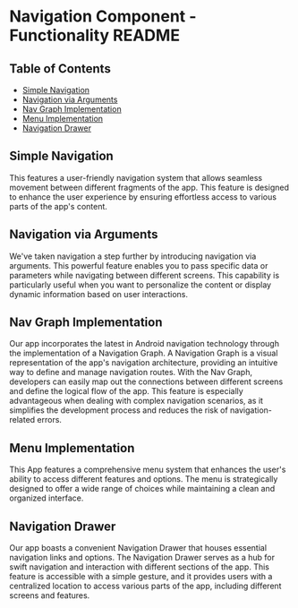 # Navigation Component - Functionality README


## Table of Contents

- [Simple Navigation](#simple-navigation)
- [Navigation via Arguments](#navigation-via-arguments)
- [Nav Graph Implementation](#nav-graph-implementation)
- [Menu Implementation](#menu-implementation)
- [Navigation Drawer](#navigation-drawer)

## Simple Navigation

This features a user-friendly navigation system that allows seamless movement between different fragments of the app. This feature is designed to enhance the user experience by ensuring effortless access to various parts of the app's content. 

## Navigation via Arguments

We've taken navigation a step further by introducing navigation via arguments. This powerful feature enables you to pass specific data or parameters while navigating between different screens. This capability is particularly useful when you want to personalize the content or display dynamic information based on user interactions.

## Nav Graph Implementation

Our app incorporates the latest in Android navigation technology through the implementation of a Navigation Graph. A Navigation Graph is a visual representation of the app's navigation architecture, providing an intuitive way to define and manage navigation routes. With the Nav Graph, developers can easily map out the connections between different screens and define the logical flow of the app. This feature is especially advantageous when dealing with complex navigation scenarios, as it simplifies the development process and reduces the risk of navigation-related errors.

## Menu Implementation

This App features a comprehensive menu system that enhances the user's ability to access different features and options. The menu is strategically designed to offer a wide range of choices while maintaining a clean and organized interface. 

## Navigation Drawer

Our app boasts a convenient Navigation Drawer that houses essential navigation links and options. The Navigation Drawer serves as a hub for swift navigation and interaction with different sections of the app. This feature is accessible with a simple gesture, and it provides users with a centralized location to access various parts of the app, including different screens and features.
